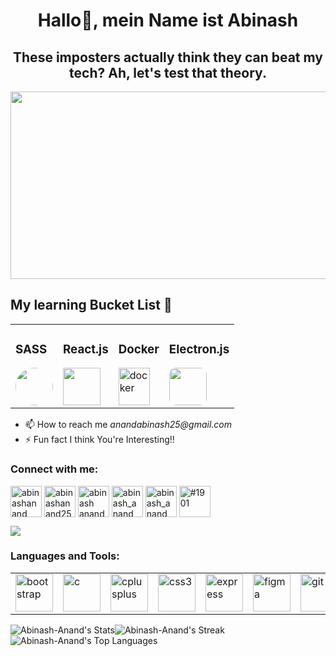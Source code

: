 
<h1 align="center" >Hallo👋, mein Name ist Abinash</h1>
<h2 align="center">These imposters actually think they can beat my tech? Ah, let's test that theory.</h2>
<img src = "https://media.tenor.com/UG1Zp_mridwAAAAC/killjoy-killjoy-valorant.gif" style="width:1000px; height:300px;" >
<span>
    <table>
  <tr>
    <h2> My learning Bucket List 🧺 </h2>
      <tr>
    <td><h3>SASS </h3><img src="https://www.freecodecamp.org/news/content/images/2022/04/sass-image.png" style="width:60px; height:60px; border-radius: 50%"  >   
</td>
    <td><h3>React.js </h3>  <img src="https://miro.medium.com/v2/resize:fit:1400/0*EitUXT-pqbaQSCTt.gif" style="width:60px; height:60px"></td>
  <td><h3>Docker</h3> <a
        href="https://docker.com" target="_blank" rel="noreferrer"> <img
            src="https://img.icons8.com/color/144/null/docker.png" alt="docker" width="50" height="60" /> </a></td>
            <td><h3>Electron.js</h3> <img src="https://betanews.com/wp-content/uploads/2018/05/electron.jpg" style="width:60px; height:60px; border-radius:10px"> </td>
  </tr>
  </tr>
    </table>
<ul >
<li>📫 How to reach me <em>anandabinash25@gmail.com </em></li>
<li>⚡ Fun fact I think You're Interesting!!</li>
</ul>
</span>




<!-- Socials--------------------->
<h3 align="left">Connect with me:</h3>
<p align="left" >
    <a href="https://dev.to/abinashanand" target="blank"><img align="center"
            src="https://img.icons8.com/windows/144/null/dev.png"
            alt="abinashanand" height="50" width="50" /></a>
    <a href="https://twitter.com/home?lang=en" target="blank"><img align="center"
            src="https://img.icons8.com/fluency/144/null/twitter.png"
            alt="abinashanand25" height="50" width="50" /></a>
    <a href="https://www.linkedin.com/in/abinash-anand-064598203/" target="blank"><img align="center"
            src="https://img.icons8.com/fluency/144/null/linkedin.png"
            alt="abinash anand" height="50" width="50" /></a>
    <a href="https://instagram.com/abinash_anand_" target="blank"><img align="center"
            src="https://img.icons8.com/color/144/null/instagram-new--v1.png"
            alt="abinash_anand_" height="50" width="50" /></a>
    <a href="https://www.leetcode.com/abinash_anand_" target="blank"><img align="center"
            src="https://img.icons8.com/external-tal-revivo-shadow-tal-revivo/144/null/external-level-up-your-coding-skills-and-quickly-land-a-job-logo-shadow-tal-revivo.png"
            alt="abinash_anand_" height="50" width="50" /></a>
    <a href="https://discord.gg/#1901" target="blank"><img align="center"
            src="https://img.icons8.com/color/144/null/discord--v2.png"
            alt="#1901" height="50" width="50" /></a>
</p>

<!-----TECH STACK---------------->


<img src ="../valorant-killjoy-min.gif">
<table>
    <tr><h3 align="left">Languages and Tools:</h3></tr>
    <td> <a href="https://getbootstrap.com" target="_blank" rel="noreferrer" > <img 
            src="https://img.icons8.com/color/144/null/bootstrap.png"
            alt="bootstrap" width="60" height="60" /> </a> </td>
     <td> <a href="https://www.cprogramming.com/" target="_blank"
        rel="noreferrer"> <img src="https://img.icons8.com/color/144/null/c-programming.png"
            alt="c" width="60" height="60" /> </a></td>
     <td><a href="https://www.w3schools.com/cpp/" target="_blank"
        rel="noreferrer"> <img
            src="https://img.icons8.com/color/144/null/c-plus-plus-logo.png"
            alt="cplusplus" width="60" height="60" /> </a> </td>
     <td>  <a href="https://www.w3schools.com/css/" target="_blank"
        rel="noreferrer"> <img
            src="https://img.icons8.com/color/144/null/css3.png"
            alt="css3" width="60" height="60" /> </a></td>
     <td> <a href="https://expressjs.com" target="_blank"
        rel="noreferrer"> <img
            src="https://img.icons8.com/ios/150/null/express-js.png"
            alt="express" width="60" height="60" /> </a> </td>
     <td> <a href="https://www.figma.com/" target="_blank"
        rel="noreferrer"> <img src="https://img.icons8.com/color/144/null/figma--v1.png" alt="figma" width="60"
            height="60" /> </a> </td>
    <td> <a href="https://git-scm.com/" target="_blank" rel="noreferrer"> <img
            src="https://img.icons8.com/color/144/null/git.png" alt="git" width="60" height="60" /> </a></td>
     <td>  <a href="https://www.w3.org/html/" target="_blank" rel="noreferrer"> <img
            src="https://img.icons8.com/color/144/null/html-5--v1.png"
            alt="html5" width="60" height="60" /> </a></td>
     <td>   <a href="https://www.java.com" target="_blank" rel="noreferrer">
        <img src="https://img.icons8.com/color/144/null/java-coffee-cup-logo--v1.png" alt="java"
            width="60" height="60" /> </a></td>
     <td>   <a href="https://developer.mozilla.org/en-US/docs/Web/JavaScript"
        target="_blank" rel="noreferrer"> <img
            src="https://img.icons8.com/color/144/null/javascript.png"
            alt="javascript" width="60" height="60" /> </a> </td>
     <td>  <a href="https://www.mongodb.com/" target="_blank"
        rel="noreferrer"> <img
            src="https://img.icons8.com/color/144/null/mongodb.png"
            alt="mongodb" width="60" height="60" /> </a> </td>
     <td>   <a href="https://www.mysql.com/" target="_blank"
        rel="noreferrer"> <img
            src="https://img.icons8.com/color/144/null/my-sql.png"
            alt="mysql" width="60" height="60" /> </a></td>
     <td> <a href="https://nodejs.org" target="_blank" rel="noreferrer">
        <img src="https://img.icons8.com/fluency/144/null/node-js.png"
            alt="nodejs" width="60" height="60" /> </a></td>
     <td>  <a href="https://www.adobe.com/products/xd.html" target="_blank"
        rel="noreferrer"> <img src="https://img.icons8.com/fluency/144/null/adobe-xd.png" alt="xd" width="60"
            height="60" /> </a></td>
</table>

<p align="left">
   
   
    
  
    
       
  
       
     
      
     
       
      
</p>
        
![Abinash-Anand's Stats](https://github-readme-stats.vercel.app/api?username=Abinash-Anand&theme=radical&show_icons=true&hide_border=true&count_private=false)![Abinash-Anand's Streak](https://github-readme-streak-stats.herokuapp.com/?user=Abinash-Anand&theme=radical&hide_border=true)![Abinash-Anand's Top Languages](https://github-readme-stats.vercel.app/api/top-langs/?username=Abinash-Anand&theme=radical&show_icons=true&hide_border=true&layout=compact)
